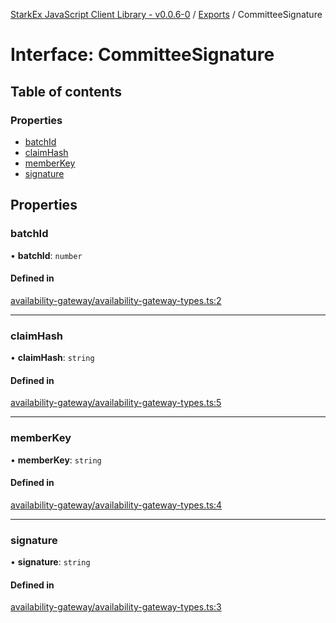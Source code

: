 [StarkEx JavaScript Client Library - v0.0.6-0](../README.md) / [Exports](../modules.md) / CommitteeSignature

# Interface: CommitteeSignature

## Table of contents

### Properties

- [batchId](CommitteeSignature.md#batchid)
- [claimHash](CommitteeSignature.md#claimhash)
- [memberKey](CommitteeSignature.md#memberkey)
- [signature](CommitteeSignature.md#signature)

## Properties

### batchId

• **batchId**: `number`

#### Defined in

[availability-gateway/availability-gateway-types.ts:2](https://github.com/starkware-libs/starkex-js/blob/f906f83/src/lib/availability-gateway/availability-gateway-types.ts#L2)

---

### claimHash

• **claimHash**: `string`

#### Defined in

[availability-gateway/availability-gateway-types.ts:5](https://github.com/starkware-libs/starkex-js/blob/f906f83/src/lib/availability-gateway/availability-gateway-types.ts#L5)

---

### memberKey

• **memberKey**: `string`

#### Defined in

[availability-gateway/availability-gateway-types.ts:4](https://github.com/starkware-libs/starkex-js/blob/f906f83/src/lib/availability-gateway/availability-gateway-types.ts#L4)

---

### signature

• **signature**: `string`

#### Defined in

[availability-gateway/availability-gateway-types.ts:3](https://github.com/starkware-libs/starkex-js/blob/f906f83/src/lib/availability-gateway/availability-gateway-types.ts#L3)
